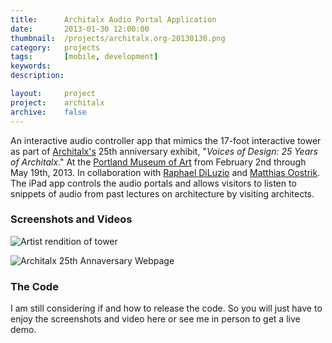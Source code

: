 ```yaml
---
title: 		Architalx Audio Portal Application
date: 		2013-01-30 12:00:00
thumbnail: 	/projects/architalx.org-20130130.png
category: 	projects
tags: 		[mobile, development]
keywords:
description:

layout: 	project
project:	architalx
archive:	false
---
```

An interactive audio controller app that mimics the 17-foot interactive
tower as part of [Architalx's][architalx] 25th anniversary exhibit,
"_Voices of Design: 25 Years of Architalx_." At the [Portland Museum of
Art][pma] from February 2nd through May 19th, 2013. In collaboration
with [Raphael DiLuzio][raphael] and [Matthias Oostrik][matthias]. The
iPad app controls the audio portals and allows visitors to listen to
snippets of audio from past lectures on architecture by visiting
architects.


### Screenshots and Videos

![Artist rendition of tower][tower]

![Architalx 25th Annaversary Webpage][architalxweb]

### The Code
I am still considering if and how to release the code. So you will just
have to enjoy the screenshots and video here or see me in person to get
a live demo.

 [architalx]: http://www.architalx.org
 [raphael]: http://www.raphaeldiluzio.com
 [matthias]: http://www.magdatt.nl
 [pma]: http://www.portlandmuseum.org/
 [tower]: {{"/projects/architalx-tower-500x300.png"|prepend:site.assetsurl}}
 [architalxweb]:{{"/projects/architalx.org-20130130.png"|prepend:site.assetsurl}}
